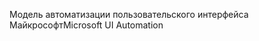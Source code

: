 <span data-ttu-id="e3758-101">Модель автоматизации пользовательского интерфейса Майкрософт</span><span class="sxs-lookup"><span data-stu-id="e3758-101">Microsoft UI Automation</span></span>